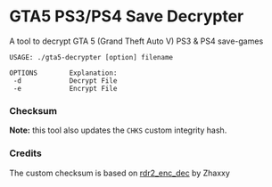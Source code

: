 # GTA5 PS3/PS4 Save Decrypter

A tool to decrypt GTA 5 (Grand Theft Auto V) PS3 & PS4 save-games

```
USAGE: ./gta5-decrypter [option] filename

OPTIONS        Explanation:
 -d            Decrypt File
 -e            Encrypt File
```

### Checksum

**Note:** this tool also updates the `CHKS` custom integrity hash.

### Credits

The custom checksum is based on [rdr2_enc_dec](https://github.com/Zhaxxy/rdr2_enc_dec) by Zhaxxy
